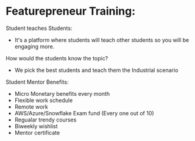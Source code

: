 # Featurepreneur Training:

Student teaches Students:
 - It's a platform where students will teach other students so you will be engaging more.
	
How would the students know the topic?
 - We pick the best students and teach them the Industrial scenario

Student Mentor Benefits:
 - Micro Monetary benefits every month
 - Flexible work schedule
 - Remote work
 - AWS/Azure/Snowflake Exam fund (Every one out of 10)
 - Regualar trendy courses
 - Biweekly wishlist
 - Mentor certificate